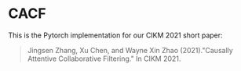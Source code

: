 # CACF
This is the Pytorch implementation for our CIKM 2021 short paper:
> Jingsen Zhang, Xu Chen, and Wayne Xin Zhao (2021)."Causally Attentive Collaborative Filtering." In CIKM 2021. 
